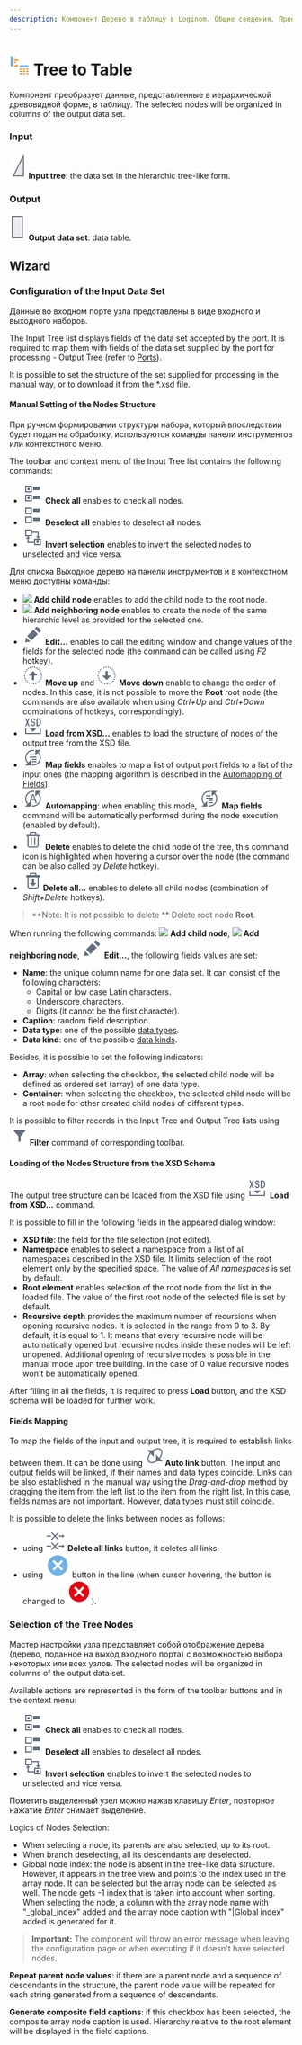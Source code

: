 ```yaml
---
description: Компонент Дерево в таблицу в Loginom. Общие сведения. Преобразование данных, представленных в иерархической (древовидной) форме, в таблицу. Мастер настройки. Признак Массив. Признак Контейнер. Загрузка структуры узлов из XSD схемы.
---
```

# ![](./../../images/icons/components/tree-to-data_default.svg) Tree to Table

Компонент преобразует данные, представленные в иерархической древовидной форме, в таблицу. The selected nodes will be organized in columns of the output data set.

### Input

![](./../../images/icons/app/node/ports/inputs/tree_inactive.svg) **Input tree**: the data set in the hierarchic tree-like form.

### Output

![](./../../images/icons/app/node/ports/outputs/table_inactive.svg) **Output data set**: data table.

## Wizard

### Configuration of the Input Data Set

Данные во входном порте узла представлены в виде входного и выходного наборов.

The Input Tree list displays fields of the data set accepted by the port. It is required to map them with fields of the data set supplied by the port for processing - Output Tree (refer to [Ports](./../../workflow/ports/README.md)).

It is possible to set the structure of the set supplied for processing in the manual way, or to download it from the *.xsd file.

#### Manual Setting of the Nodes Structure

При ручном формировании структуры набора, который впоследствии будет подан на обработку, используются команды панели инструментов или контекстного меню.

The toolbar and context menu of the Input Tree list contains the following commands:

* ![](./../../images/icons/common/toolbar-controls/check-all_default.svg) **Check all** enables to check all nodes.
* ![](./../../images/icons/common/toolbar-controls/uncheck-all_default.svg) **Deselect all** enables to deselect all nodes.
* ![](./../../images/icons/common/toolbar-controls/reverse-check_default.svg) **Invert selection** enables to invert the selected nodes to unselected and vice versa.

Для списка Выходное дерево на панели инструментов и в контекстном меню доступны команды:

* ![](./../../images/icons/wizards/datatree/add-child_default.svg) **Add child node** enables to add the child node to the root node.
* ![](./../../images/icons/wizards/datatree/add-neighbor_default.svg) **Add neighboring node** enables to create the node of the same hierarchic level as provided for the selected one.
* ![](./../../images/icons/common/toolbar-controls/edit_default.svg) **Edit...** enables to call the editing window and change values of the fields for the selected node (the command can be called using *F2* hotkey).
* ![](./../../images/icons/common/toolbar-controls/moveup_default.svg) **Move up**  and  ![](./../../images/icons/common/toolbar-controls/movedown_default.svg) **Move down** enable to change the order of nodes. In this case, it is not possible to move the **Root** root node (the commands are also available when using *Ctrl+Up* and *Ctrl+Down* combinations of hotkeys, correspondingly).
* ![](./../../images/icons/common/toolbar-controls/import-from-xsd_default.svg) **Load from XSD...** enables to load the structure of nodes of the output tree from the XSD file.
* ![](./../../images/icons/common/toolbar-controls/sync-columns_default.svg) **Map fields** enables to map a list of output port fields to a list of the input ones (the mapping algorithm is described in the [Automapping of Fields](./../../workflow/ports/automapping-of-fields.md)).
* ![](./../../images/icons/common/toolbar-controls/auto-sync-columns_default.svg) **Automapping**: when enabling this mode, ![](./../../images/icons/common/toolbar-controls/sync-columns_default.svg) **Map fields** command will be automatically performed during the node execution (enabled by default).
* ![](./../../images/icons/common/toolbar-controls/delete_default.svg) **Delete** enables to delete the child node of the tree, this command icon is highlighted when hovering a cursor over the node (the command can be also called by *Delete* hotkey).
* ![](./../../images/icons/common/toolbar-controls/delete-all_default.svg)**Delete all...** enables to delete all child nodes (combination of *Shift+Delete* hotkeys).

> **Note: It is not possible to delete ** Delete root node **Root**.

When running the following commands: ![](./../../images/icons/wizards/datatree/add-child_default.svg)  **Add child node**, ![](./../../images/icons/wizards/datatree/add-neighbor_default.svg) **Add neighboring node**, ![](./../../images/icons/common/toolbar-controls/edit_default.svg) **Edit...**, the following fields values are set:
* **Name**: the unique column name for one data set. It can consist of the following characters:
   * Capital or low case Latin characters.
   * Underscore characters.
   * Digits (it cannot be the first character).
* **Caption**: random field description.
* **Data type**: one of the possible [data types](./../../data/datatype.md).
* **Data kind**: one of the possible [data kinds](./../../data/datakind.md).

Besides, it is possible to set the following indicators:
* **Array**: when selecting the checkbox, the selected child node will be defined as ordered set (array) of one data type.
* **Container**: when selecting the checkbox, the selected child node will be a root node for other created child nodes of different types.

It is possible to filter records in the Input Tree and Output Tree lists using ![](./../../images/icons/common/toolbar-controls/filter_default.svg)**Filter** command of corresponding toolbar.

#### Loading of the Nodes Structure from the XSD Schema

The output tree structure can be loaded from the XSD file using ![](./../../images/icons/common/toolbar-controls/import-from-xsd_default.svg) **Load from XSD...** command.

It is possible to fill in the following fields in the appeared dialog window:

* **XSD file**: the field for the file selection (not edited).
* **Namespace** enables to select a namespace from a list of all namespaces described in the XSD file. It limits selection of the root element only by the specified space. The value of *All namespaces* is set by default.
* **Root element** enables selection of the root node from the list in the loaded file. The value of the first root node of the selected file is set by default.
* **Recursive depth** provides the maximum number of recursions when opening recursive nodes. It is selected in the range from 0 to 3. By default, it is equal to 1. It means that every recursive node will be automatically opened but recursive nodes inside these nodes will be left unopened. Additional opening of recursive nodes is possible in the manual mode upon tree building. In the case of 0 value recursive nodes won't be automatically opened.

After filling in all the fields, it is required to press **Load** button, and the XSD schema will be loaded for further work.

#### Fields Mapping

To map the fields of the input and output tree, it is required to establish links between them. It can be done using ![](./../../images/icons/common/toolbar-controls/auto-connect_default.svg)**Auto link** button. The input and output fields will be linked, if their names and data types coincide.
Links can be also established in the manual way using the *Drag-and-drop* method by dragging the item from the left list to the item from the right list. In this case, fields names are not important. However, data types must still coincide.

It is possible to delete the links between nodes as follows:
* using ![](./../../images/icons/common/toolbar-controls/remove-all-links_default.svg) **Delete all links** button, it deletes all links;
* using ![Delete link](./../../images/icons/link-grid/remove-link_selected.svg) button in the line (when cursor hovering, the button is changed to ![Delete link](./../../images/icons/link-grid/remove-link_hover.svg)).

### Selection of the Tree Nodes

Мастер настройки узла представляет собой отображение дерева (дерево, поданное на выход входного порта) с возможностью выбора некоторых или всех узлов. The selected nodes will be organized in columns of the output data set.

Available actions are represented in the form of the toolbar buttons and in the context menu:

* ![](./../../images/icons/common/toolbar-controls/check-all_default.svg) **Check all** enables to check all nodes.
* ![](./../../images/icons/common/toolbar-controls/uncheck-all_default.svg) **Deselect all** enables to deselect all nodes.
* ![](./../../images/icons/common/toolbar-controls/reverse-check_default.svg) **Invert selection** enables to invert the selected nodes to unselected and vice versa.

Пометить выделенный узел можно нажав клавишу *Enter*, повторное нажатие *Enter* снимает выделение.

Logics of Nodes Selection:

* When selecting a node, its parents are also selected, up to its root.
* When branch deselecting, all its descendants are deselected.
* Global node index: the node is absent in the tree-like data structure. However, it appears in the tree view and points to the index used in the array node. It can be selected but the array node can be selected as well.
   The node gets -1 index that is taken into account when sorting.
   When selecting the node, a column with the array node name with "_global_index" added and the array node caption with "|Global index" added is generated for it.

> **Important:** The component will throw an error message when leaving the configuration page or when executing if it doesn't have selected nodes.

**Repeat parent node values**: if there are a parent node and a sequence of descendants in the structure, the parent node value will be repeated for each string generated from a sequence of descendants.

**Generate composite field captions**: if this checkbox has been selected, the composite array node caption is used. Hierarchy relative to the root element will be displayed in the field captions.
